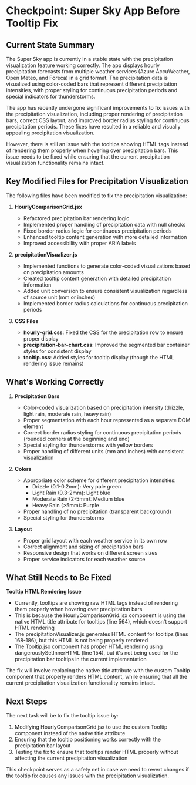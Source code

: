 # Checkpoint: Super Sky App Before Tooltip Fix

## Current State Summary

The Super Sky app is currently in a stable state with the precipitation visualization feature working correctly. The app displays hourly precipitation forecasts from multiple weather services (Azure AccuWeather, Open Meteo, and Foreca) in a grid format. The precipitation data is visualized using color-coded bars that represent different precipitation intensities, with proper styling for continuous precipitation periods and special indicators for thunderstorms.

The app has recently undergone significant improvements to fix issues with the precipitation visualization, including proper rendering of precipitation bars, correct CSS layout, and improved border radius styling for continuous precipitation periods. These fixes have resulted in a reliable and visually appealing precipitation visualization.

However, there is still an issue with the tooltips showing HTML tags instead of rendering them properly when hovering over precipitation bars. This issue needs to be fixed while ensuring that the current precipitation visualization functionality remains intact.

## Key Modified Files for Precipitation Visualization

The following files have been modified to fix the precipitation visualization:

1. **HourlyComparisonGrid.jsx**
   - Refactored precipitation bar rendering logic
   - Implemented proper handling of precipitation data with null checks
   - Fixed border radius logic for continuous precipitation periods
   - Enhanced tooltip content generation with more detailed information
   - Improved accessibility with proper ARIA labels

2. **precipitationVisualizer.js**
   - Implemented functions to generate color-coded visualizations based on precipitation amounts
   - Created tooltip content generation with detailed precipitation information
   - Added unit conversion to ensure consistent visualization regardless of source unit (mm or inches)
   - Implemented border radius calculations for continuous precipitation periods

3. **CSS Files**
   - **hourly-grid.css**: Fixed the CSS for the precipitation row to ensure proper display
   - **precipitation-bar-chart.css**: Improved the segmented bar container styles for consistent display
   - **tooltip.css**: Added styles for tooltip display (though the HTML rendering issue remains)

## What's Working Correctly

1. **Precipitation Bars**
   - Color-coded visualization based on precipitation intensity (drizzle, light rain, moderate rain, heavy rain)
   - Proper segmentation with each hour represented as a separate DOM element
   - Correct border radius styling for continuous precipitation periods (rounded corners at the beginning and end)
   - Special styling for thunderstorms with yellow borders
   - Proper handling of different units (mm and inches) with consistent visualization

2. **Colors**
   - Appropriate color scheme for different precipitation intensities:
     - Drizzle (0.1-0.2mm): Very pale green
     - Light Rain (0.3-2mm): Light blue
     - Moderate Rain (2-5mm): Medium blue
     - Heavy Rain (>5mm): Purple
   - Proper handling of no precipitation (transparent background)
   - Special styling for thunderstorms

3. **Layout**
   - Proper grid layout with each weather service in its own row
   - Correct alignment and sizing of precipitation bars
   - Responsive design that works on different screen sizes
   - Proper service indicators for each weather source

## What Still Needs to Be Fixed

**Tooltip HTML Rendering Issue**
- Currently, tooltips are showing raw HTML tags instead of rendering them properly when hovering over precipitation bars
- This is because the HourlyComparisonGrid.jsx component is using the native HTML title attribute for tooltips (line 564), which doesn't support HTML rendering
- The precipitationVisualizer.js generates HTML content for tooltips (lines 168-186), but this HTML is not being properly rendered
- The Tooltip.jsx component has proper HTML rendering using dangerouslySetInnerHTML (line 154), but it's not being used for the precipitation bar tooltips in the current implementation

The fix will involve replacing the native title attribute with the custom Tooltip component that properly renders HTML content, while ensuring that all the current precipitation visualization functionality remains intact.

## Next Steps

The next task will be to fix the tooltip issue by:
1. Modifying HourlyComparisonGrid.jsx to use the custom Tooltip component instead of the native title attribute
2. Ensuring that the tooltip positioning works correctly with the precipitation bar layout
3. Testing the fix to ensure that tooltips render HTML properly without affecting the current precipitation visualization

This checkpoint serves as a safety net in case we need to revert changes if the tooltip fix causes any issues with the precipitation visualization.